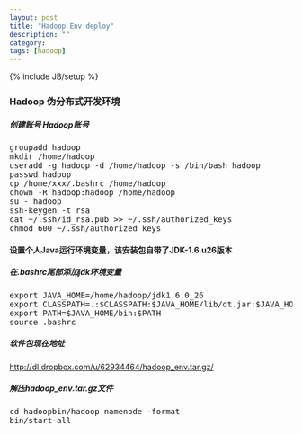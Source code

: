 ```yaml
---
layout: post
title: "Hadoop Env deploy"
description: ""
category: 
tags: [hadoop]
---
```

{% include JB/setup %}
### Hadoop 伪分布式开发环境
##### 创建账号 Hadoop账号
<pre>
groupadd hadoop
mkdir /home/hadoop
useradd -g hadoop -d /home/hadoop -s /bin/bash hadoop
passwd hadoop
cp /home/xxx/.bashrc /home/hadoop
chown -R hadoop:hadoop /home/hadoop
su - hadoop
ssh-keygen -t rsa
cat ~/.ssh/id_rsa.pub >> ~/.ssh/authorized_keys
chmod 600 ~/.ssh/authorized_keys 
</pre>
#### 设置个人Java运行环境变量，该安装包自带了JDK-1.6.u26版本
##### 在.bashrc尾部添加jdk环境变量
<pre>
export JAVA_HOME=/home/hadoop/jdk1.6.0_26
export CLASSPATH=.:$CLASSPATH:$JAVA_HOME/lib/dt.jar:$JAVA_HOME/lib/tools.jar
export PATH=$JAVA_HOME/bin:$PATH
source .bashrc
</pre>
##### 软件包现在地址
<http://dl.dropbox.com/u/62934464/hadoop_env.tar.gz/>

##### 解压hadoop_env.tar.gz文件
<pre>
cd hadoopbin/hadoop namenode -format
bin/start-all
</pre>
